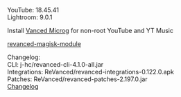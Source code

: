 YouTube: 18.45.41  
Lightroom: 9.0.1  

Install [Vanced Microg](https://github.com/TeamVanced/VancedMicroG/releases) for non-root YouTube and YT Music  

[revanced-magisk-module](https://github.com/j-hc/revanced-magisk-module)  

Changelog:  
CLI: j-hc/revanced-cli-4.1.0-all.jar  
Integrations: ReVanced/revanced-integrations-0.122.0.apk  
Patches: ReVanced/revanced-patches-2.197.0.jar  
[Changelog](https://github.com/ReVanced/revanced-patches/releases/tag/v2.197.0)  
